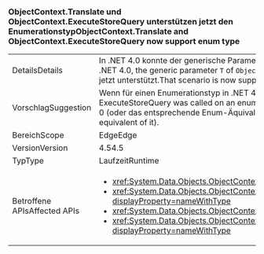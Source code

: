 ### <a name="objectcontexttranslate-and-objectcontextexecutestorequery-now-support-enum-type"></a><span data-ttu-id="f5d7e-101">ObjectContext.Translate und ObjectContext.ExecuteStoreQuery unterstützen jetzt den Enumerationstyp</span><span class="sxs-lookup"><span data-stu-id="f5d7e-101">ObjectContext.Translate and ObjectContext.ExecuteStoreQuery now support enum type</span></span>

|   |   |
|---|---|
|<span data-ttu-id="f5d7e-102">Details</span><span class="sxs-lookup"><span data-stu-id="f5d7e-102">Details</span></span>|<span data-ttu-id="f5d7e-103">In .NET 4.0 konnte der generische Parameter <code>T</code> von <code>ObjectContext.Translate</code>- und <code>ObjectContext.ExecuteStoreQuery</code>-Methoden kein Enumerationstyp sein.</span><span class="sxs-lookup"><span data-stu-id="f5d7e-103">In .NET 4.0, the generic parameter <code>T</code> of <code>ObjectContext.Translate</code> and <code>ObjectContext.ExecuteStoreQuery</code> methods could not be an enum.</span></span> <span data-ttu-id="f5d7e-104">Dieses Szenario wird jetzt unterstützt.</span><span class="sxs-lookup"><span data-stu-id="f5d7e-104">That scenario is now supported.</span></span>|
|<span data-ttu-id="f5d7e-105">Vorschlag</span><span class="sxs-lookup"><span data-stu-id="f5d7e-105">Suggestion</span></span>|<span data-ttu-id="f5d7e-106">Wenn für einen Enumerationstyp in .NET 4.0 „Translate“ oder „ExecuteStoreQuery“ aufgerufen wurde, wurde „0“ zurückgegeben.</span><span class="sxs-lookup"><span data-stu-id="f5d7e-106">If Translate or ExecuteStoreQuery was called on an enum type in .NET 4.0, '0' was returned.</span></span> <span data-ttu-id="f5d7e-107">Wenn dieses Verhalten erwünscht war, sollten die Aufrufe durch eine konstante 0 (oder das entsprechende Enum-Äquivalent) ersetzt werden.</span><span class="sxs-lookup"><span data-stu-id="f5d7e-107">If that behavior was desirable, the calls should be replaced with a constant 0 (or the enum equivalent of it).</span></span>|
|<span data-ttu-id="f5d7e-108">Bereich</span><span class="sxs-lookup"><span data-stu-id="f5d7e-108">Scope</span></span>|<span data-ttu-id="f5d7e-109">Edge</span><span class="sxs-lookup"><span data-stu-id="f5d7e-109">Edge</span></span>|
|<span data-ttu-id="f5d7e-110">Version</span><span class="sxs-lookup"><span data-stu-id="f5d7e-110">Version</span></span>|<span data-ttu-id="f5d7e-111">4.5</span><span class="sxs-lookup"><span data-stu-id="f5d7e-111">4.5</span></span>|
|<span data-ttu-id="f5d7e-112">Typ</span><span class="sxs-lookup"><span data-stu-id="f5d7e-112">Type</span></span>|<span data-ttu-id="f5d7e-113">Laufzeit</span><span class="sxs-lookup"><span data-stu-id="f5d7e-113">Runtime</span></span>|
|<span data-ttu-id="f5d7e-114">Betroffene APIs</span><span class="sxs-lookup"><span data-stu-id="f5d7e-114">Affected APIs</span></span>|<ul><li><xref:System.Data.Objects.ObjectContext.Translate%60%601(System.Data.Common.DbDataReader)?displayProperty=nameWithType></li><li><xref:System.Data.Objects.ObjectContext.Translate%60%601(System.Data.Common.DbDataReader,System.String,System.Data.Objects.MergeOption)?displayProperty=nameWithType></li><li><xref:System.Data.Objects.ObjectContext.ExecuteStoreQuery%60%601(System.String,System.Object[])?displayProperty=nameWithType></li><li><xref:System.Data.Objects.ObjectContext.ExecuteStoreQuery%60%601(System.String,System.String,System.Data.Objects.MergeOption,System.Object[])?displayProperty=nameWithType></li></ul>|

